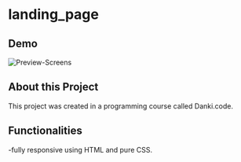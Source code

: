 # landing_page   
## Demo
![Preview-Screens](https://github.com/devWeslei/landing_page/blob/main/imagens/demo.gif)


## About this Project

This project was created in a programming course called Danki.code.


## Functionalities
-fully responsive using HTML and pure CSS.
